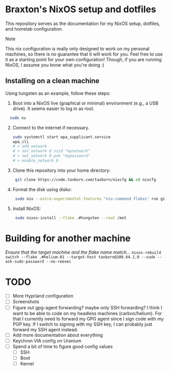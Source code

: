# Braxton's NixOS setup and dotfiles
This repository serves as the documentation for my NixOS setup, dotfiles, and homelab configuration.

> [!NOTE]
> This nix configuration is really only designed to work on my personal machines, so there is no guarantee that
> it will work for you. Feel free to use it as a starting point for your own configuration! Though, if you are
> running NixOS, I assume you know what you're doing :)

## Installing on a clean machine
Using tungsten as an example, follow these steps:

1. Boot into a NixOS live (graphical or minimal) environment (e.g., a USB drive). It seems easier to log in as root.
  ```bash
    sudo su
  ```
2. Connect to the internet if necessary.
    ```bash
    sudo systemctl start wpa_supplicant.service
    wpa_cli
    # > add_network
    # > set_network 0 ssid "mynetwork"
    # > set_network 0 psk "mypassword"
    # > enable_network 0
    ```
3. Clone this repository into your home directory:
   ```bash
    git clone https://code.taxborn.com/taxborn/nixcfg && cd nixcfg
   ```
4. Format the disk using disko:
   ```bash
    sudo nix --extra-experimental-features "nix-command flakes" run github:nix-community/disko -- --mode disko hosts/tungsten/disks.nix
   ```
5. Install NixOS:
   ```bash
    sudo nixos-install --flake .#tungsten --root /mnt
   ```

# Building for another machine
*Ensure that the target machine and the flake name match...*
`nixos-rebuild switch --flake .#helium-01 --target-host taxborn@100.64.1.0 --sudo --ask-sudo-password --no-reexec`

# TODO
- [ ] More Hyprland configuration
- [ ] Screenshots
- [ ] Figure out gpg-agent forwarding? maybe only SSH forwarding?
  I think I want to be able to code on my headless machines (carbon/helium). For that I currently need to
  forward my GPG agent since I sign code with my PGP key. If I switch to signing with my SSH key, I can probably
  just forward my SSH agent instead.
- [ ] Add more documentation about everything
- [ ] Keychron VIA config on Uranium
- [ ] Spend a bit of time to figure good config values
    - [ ] SSH
    - [ ] Boot
    - [ ] Kernel
